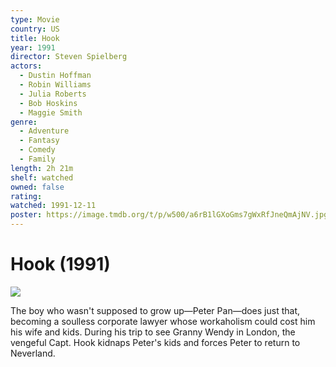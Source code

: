 ```yaml
---
type: Movie
country: US
title: Hook
year: 1991
director: Steven Spielberg
actors:
  - Dustin Hoffman
  - Robin Williams
  - Julia Roberts
  - Bob Hoskins
  - Maggie Smith
genre:
  - Adventure
  - Fantasy
  - Comedy
  - Family
length: 2h 21m
shelf: watched
owned: false
rating:
watched: 1991-12-11
poster: https://image.tmdb.org/t/p/w500/a6rB1lGXoGms7gWxRfJneQmAjNV.jpg
---
```


# Hook (1991)

![](https://image.tmdb.org/t/p/w500/a6rB1lGXoGms7gWxRfJneQmAjNV.jpg)

The boy who wasn't supposed to grow up—Peter Pan—does just that, becoming a soulless corporate lawyer whose workaholism could cost him his wife and kids. During his trip to see Granny Wendy in London, the vengeful Capt. Hook kidnaps Peter's kids and forces Peter to return to Neverland.